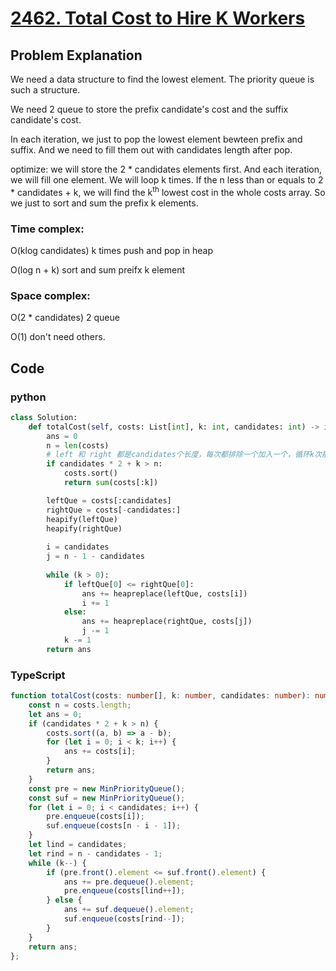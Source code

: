 # [2462. Total Cost to Hire K Workers](https://leetcode.cn/problems/total-cost-to-hire-k-workers/description/?envType=daily-question&envId=2024-05-01)



## Problem Explanation
We need a data structure to find the lowest element. The priority queue is such a structure.

We need 2 queue to store the prefix candidate's cost and the suffix candidate's cost.

In each iteration, we just to pop the lowest element bewteen prefix and suffix. And we need to fill them out with candidates length after pop.

optimize:
we will store the 2 * candidates elements first. And each iteration, we will fill one element. We will loop k times. If the n less than or equals to 2 * candidates + k, we will find the k<sup>th</sup> lowest cost in the whole costs array. So we just to sort and sum the prefix k elements.

### Time complex:
O(klog candidates)
k times push and pop in heap

O(log n + k)
sort and sum preifx k element 

### Space complex:
O(2 * candidates)
2 queue

O(1)
don't need others.

## Code

### python
```python
class Solution:
    def totalCost(self, costs: List[int], k: int, candidates: int) -> int:
        ans = 0
        n = len(costs)
        # left 和 right 都是candidates个长度，每次都排除一个加入一个，循环k次那就是能访问到c * 2 + k 个数
        if candidates * 2 + k > n:
            costs.sort()
            return sum(costs[:k])

        leftQue = costs[:candidates]
        rightQue = costs[-candidates:]
        heapify(leftQue)
        heapify(rightQue)
        
        i = candidates
        j = n - 1 - candidates
    
        while (k > 0):
            if leftQue[0] <= rightQue[0]:
                ans += heapreplace(leftQue, costs[i])
                i += 1
            else:
                ans += heapreplace(rightQue, costs[j])
                j -= 1
            k -= 1
        return ans

```

### TypeScript
```TypeScript
function totalCost(costs: number[], k: number, candidates: number): number {
    const n = costs.length;
    let ans = 0;
    if (candidates * 2 + k > n) {
        costs.sort((a, b) => a - b);
        for (let i = 0; i < k; i++) {
            ans += costs[i];
        }
        return ans;
    }
    const pre = new MinPriorityQueue();
    const suf = new MinPriorityQueue();
    for (let i = 0; i < candidates; i++) {
        pre.enqueue(costs[i]);
        suf.enqueue(costs[n - i - 1]);
    }
    let lind = candidates;
    let rind = n - candidates - 1;
    while (k--) {
        if (pre.front().element <= suf.front().element) {
            ans += pre.dequeue().element;
            pre.enqueue(costs[lind++]);
        } else {
            ans += suf.dequeue().element;
            suf.enqueue(costs[rind--]);
        }
    }
    return ans;
};

```